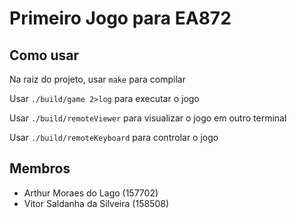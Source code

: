 # Primeiro Jogo para EA872

## Como usar
Na raiz do projeto, usar `make` para compilar

Usar `./build/game 2>log` para executar o jogo

Usar `./build/remoteViewer` para visualizar o jogo em outro terminal

Usar `./build/remoteKeyboard` para controlar o jogo

## Membros
* Arthur Moraes do Lago (157702)
* Vitor Saldanha da Silveira (158508)
